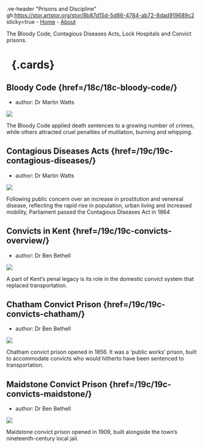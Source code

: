 .ve-header "Prisons and Discipline" gh:https://stor.artstor.org/stor/8b87d15d-5d86-4784-ab72-8dad919689c2 sticky=true
    - [Home](/)
    - [About](/about)

The Bloody Code, Contagious Diseases Acts, Lock Hospitals and Convict prisons.

# &nbsp; {.cards}

## Bloody Code {href=/18c/18c-bloody-code/}

- author: Dr Martin Watts

![](https://iiif.juncture-digital.org/thumbnail?url=https://raw.githubusercontent.com/kent-map/kent/main/18c/images/1U8A1283-01.jpeg)

The Bloody Code applied death sentences to a growing number of crimes, while others attracted cruel penalties of mutilation, burning and whipping.

## Contagious Diseases Acts {href=/19c/19c-contagious-diseases/}

- author: Dr Martin Watts

![](https://iiif.juncture-digital.org/thumbnail?url=https://upload.wikimedia.org/wikipedia/commons/f/ff/A_drunken_man_surrounded_by_women_in_a_dingy_alehouse._Litho_Wellcome_V0019393.jpg")

Following public concern over an increase in prostitution and venereal disease, reflecting the rapid rise in population, urban living and increased mobility, Parliament passed the Contagious Diseases Act in 1864

## Convicts in Kent {href=/19c/19c-convicts-overview/}

- author: Dr Ben Bethell

![](https://iiif.juncture-digital.org/thumbnail?url=https://stor.artstor.org/stor/8b87d15d-5d86-4784-ab72-8dad919689c2)

A part of Kent’s penal legacy is its role in the domestic convict system that replaced transportation.

## Chatham Convict Prison {href=/19c/19c-convicts-chatham/}

- author: Dr Ben Bethell

![](https://iiif.juncture-digital.org/thumbnail?url=https://stor.artstor.org/stor/9e1c76ab-77fc-46cb-b9d9-a86944d21f0c)

Chatham convict prison opened in 1856. It was a ‘public works’ prison, built to accommodate convicts who would hitherto have been sentenced to transportation.

## Maidstone Convict Prison {href=/19c/19c-convicts-maidstone/}

- author: Dr Ben Bethell

![](https://iiif.juncture-digital.org/thumbnail?url=https://stor.artstor.org/stor/21af9984-a677-4747-b491-d5b18f8bbe3d)

Maidstone convict prison opened in 1909, built alongside the town’s nineteenth-century local jail.
